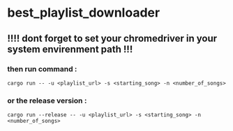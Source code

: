# best_playlist_downloader

## !!!! dont forget to set your chromedriver in your system envirenment path !!!

### then run command :

``cargo run -- -u <playlist_url> -s <starting_song> -n <number_of_songs>``

### or the release version : 

``cargo run --release -- -u <playlist_url> -s <starting_song> -n <number_of_songs>``
